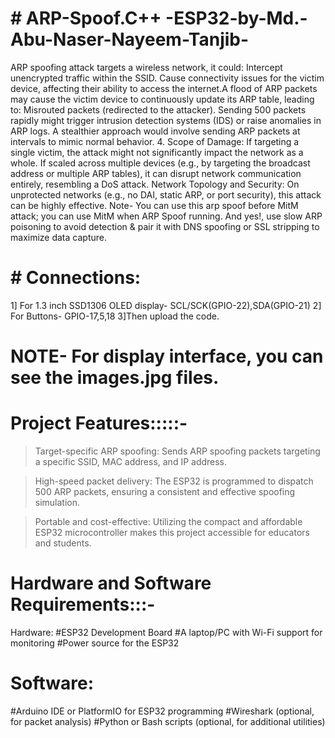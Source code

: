 # # ARP-Spoof.C++ -ESP32-by-Md.-Abu-Naser-Nayeem-Tanjib-
ARP spoofing attack targets a wireless network, it could: Intercept unencrypted traffic within the SSID. Cause connectivity issues for the victim device, affecting their ability to access the internet.A flood of ARP packets may cause the victim device to continuously update its ARP table, leading to: Misrouted packets (redirected to the attacker). Sending 500 packets rapidly might trigger intrusion detection systems (IDS) or raise anomalies in ARP logs. A stealthier approach would involve sending ARP packets at intervals to mimic normal behavior. 4. Scope of Damage: If targeting a single victim, the attack might not significantly impact the network as a whole. If scaled across multiple devices (e.g., by targeting the broadcast address or multiple ARP tables), it can disrupt network communication entirely, resembling a DoS attack. Network Topology and Security: On unprotected networks (e.g., no DAI, static ARP, or port security), this attack can be highly effective. Note- You can use this arp spoof before MitM attack; you can use MitM when ARP Spoof running. And yes!, use slow ARP poisoning to avoid detection & pair it with DNS spoofing or SSL stripping to maximize data capture.

# # Connections:
1] For 1.3 inch SSD1306 OLED display- SCL/SCK(GPIO-22),SDA(GPIO-21)
2] For Buttons- GPIO-17,5,18
3]Then upload the code.

# NOTE- For display interface, you can see the images.jpg files.


# Project Features:::::-
>Target-specific ARP spoofing:
Sends ARP spoofing packets targeting a specific SSID, MAC address, and IP address.

>High-speed packet delivery:
The ESP32 is programmed to dispatch 500 ARP packets, ensuring a consistent and effective spoofing simulation.

>Portable and cost-effective:
Utilizing the compact and affordable ESP32 microcontroller makes this project accessible for educators and students.


# Hardware and Software Requirements:::-
Hardware:
#ESP32 Development Board
#A laptop/PC with Wi-Fi support for monitoring
#Power source for the ESP32


# Software:
#Arduino IDE or PlatformIO for ESP32 programming
#Wireshark (optional, for packet analysis)
#Python or Bash scripts (optional, for additional utilities)
